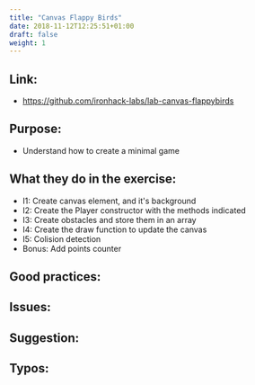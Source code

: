 ```yaml
---
title: "Canvas Flappy Birds"
date: 2018-11-12T12:25:51+01:00
draft: false
weight: 1
---
```


## Link:
  - https://github.com/ironhack-labs/lab-canvas-flappybirds

## Purpose:
  - Understand how to create a minimal game

## What they do in the exercise:
  - I1: Create canvas element, and it's background
  - I2: Create the Player constructor with the methods indicated
  - I3: Create obstacles and store them in an array
  - I4: Create the draw function to update the canvas
  - I5: Colision detection
  - Bonus: Add points counter

## Good practices:

## Issues:

## Suggestion:

## Typos: